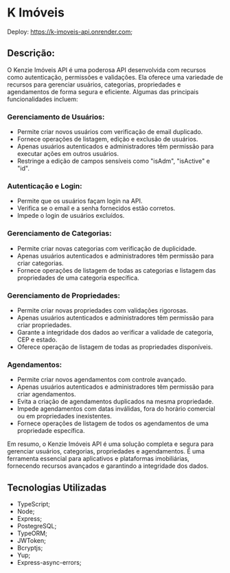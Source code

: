 # K Imóveis 

Deploy: https://k-imoveis-api.onrender.com;

## Descrição: 

O Kenzie Imóveis API é uma poderosa API desenvolvida com recursos como autenticação, permissões e validações. Ela oferece uma variedade de recursos para gerenciar usuários, categorias, propriedades e agendamentos de forma segura e eficiente. Algumas das principais funcionalidades incluem:

### Gerenciamento de Usuários:
- Permite criar novos usuários com verificação de email duplicado.
- Fornece operações de listagem, edição e exclusão de usuários.
- Apenas usuários autenticados e administradores têm permissão para executar ações em outros usuários.
- Restringe a edição de campos sensíveis como "isAdm", "isActive" e "id".

### Autenticação e Login:
- Permite que os usuários façam login na API.
- Verifica se o email e a senha fornecidos estão corretos.
- Impede o login de usuários excluídos.

### Gerenciamento de Categorias:
- Permite criar novas categorias com verificação de duplicidade.
- Apenas usuários autenticados e administradores têm permissão para criar categorias.
- Fornece operações de listagem de todas as categorias e listagem das propriedades de uma categoria específica.

### Gerenciamento de Propriedades:
- Permite criar novas propriedades com validações rigorosas.
- Apenas usuários autenticados e administradores têm permissão para criar propriedades.
- Garante a integridade dos dados ao verificar a validade de categoria, CEP e estado.
- Oferece operação de listagem de todas as propriedades disponíveis.

### Agendamentos:
- Permite criar novos agendamentos com controle avançado.
- Apenas usuários autenticados e administradores têm permissão para criar agendamentos.
- Evita a criação de agendamentos duplicados na mesma propriedade.
- Impede agendamentos com datas inválidas, fora do horário comercial ou em propriedades inexistentes.
- Fornece operações de listagem de todos os agendamentos de uma propriedade específica.

Em resumo, o Kenzie Imóveis API é uma solução completa e segura para gerenciar usuários, categorias, propriedades e agendamentos. É uma ferramenta essencial para aplicativos e plataformas imobiliárias, fornecendo recursos avançados e garantindo a integridade dos dados.

## Tecnologias Utilizadas
- TypeScript; 
- Node; 
- Express; 
- PostegreSQL; 
- TypeORM; 
- JWToken; 
- Bcryptjs; 
- Yup;
- Express-async-errors;
